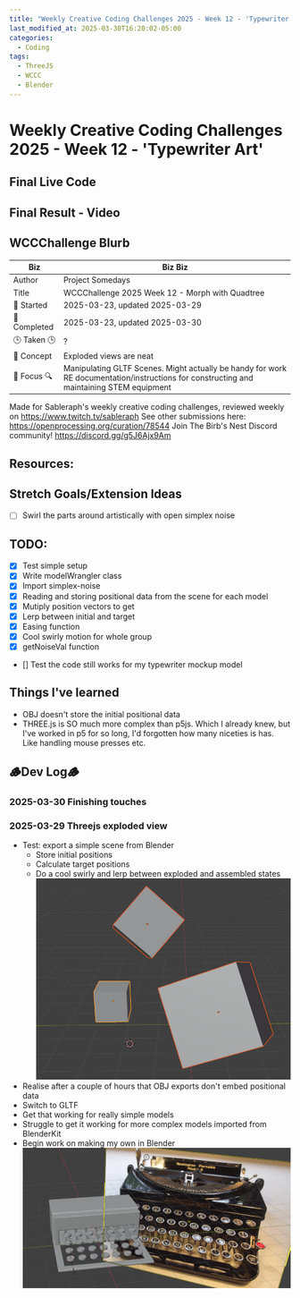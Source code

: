 ```yaml
---
title: "Weekly Creative Coding Challenges 2025 - Week 12 - 'Typewriter Art'"
last_modified_at: 2025-03-30T16:20:02-05:00
categories:
  - Coding
tags:
  - ThreeJS
  - WCCC
  - Blender
---
```


# Weekly Creative Coding Challenges 2025 - Week 12 - 'Typewriter Art'
## Final Live Code


## Final Result - Video
<!-- [![Watch the video](https://img.youtube.com/vi/4eS8dGd9_TI/maxresdefault.jpg)](https://youtu.be/4eS8dGd9_TI) -->

## WCCChallenge Blurb
| Biz             | Biz Biz                                 |
|-----------      |---------------------------------------|
| Author          | Project Somedays                      |
| Title           | WCCChallenge 2025 Week 12 - Morph with Quadtree |
| 📅 Started      | 2025-03-23, updated 2025-03-29        |
| 📅 Completed    | 2025-03-23, updated 2025-03-30        |
| 🕒 Taken 🕒    | ?        |
| 🤯 Concept  | Exploded views are neat        |
| 🔎 Focus 🔍     | Manipulating GLTF Scenes. Might actually be handy for work RE documentation/instructions for constructing and maintaining STEM equipment        |


Made for Sableraph's weekly creative coding challenges, reviewed weekly on https://www.twitch.tv/sableraph
See other submissions here: https://openprocessing.org/curation/78544
Join The Birb's Nest Discord community! https://discord.gg/g5J6Ajx9Am

## Resources:

## Stretch Goals/Extension Ideas
- [ ] Swirl the parts around artistically with open simplex noise

## TODO:
- [x] Test simple setup
- [x] Write modelWrangler class
- [x] Import simplex-noise
- [x] Reading and storing positional data from the scene for each model
- [x] Mutiply position vectors to get
- [x] Lerp between initial and target 
- [x] Easing function
- [x] Cool swirly motion for whole group
- [x] getNoiseVal function
- [] Test the code still works for my typewriter mockup model


## Things I've learned
- OBJ doesn't store the initial positional data
- THREE.js is SO much more complex than p5js. Which I already knew, but I've worked in p5 for so long, I'd forgotten how many niceties is has. Like handling mouse presses etc.

## 🪵Dev Log🪵
### 2025-03-30 Finishing touches
### 2025-03-29 Threejs exploded view
  - Test: export a simple scene from Blender
    - Store initial positions
    - Calculate target positions
    - Do a cool swirly and lerp between exploded and assembled states
  ![Basic scene as a test](../assets/images/2025-03-30-WCCC-Basic-Scene.png)
  - Realise after a couple of hours that OBJ exports don't embed positional data
  - Switch to GLTF
  - Get that working for really simple models
  - Struggle to get it working for more complex models imported from BlenderKit
  - Begin work on making my own in Blender
  ![Typewriter Mockup](../assets/images//2025-03-30-WCCC-Basic-Mockup.png)
